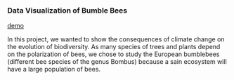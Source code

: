 ### Data Visualization of Bumble Bees

[demo](https://shajjad-h.github.io/#/)

In this project, we wanted to show the consequences of climate change on the evolution of biodiversity. As many species of trees and plants depend on the polarization of bees, we chose to study the European bumblebees (different bee species of the genus Bombus) because a sain ecosystem will have a large population of bees.

